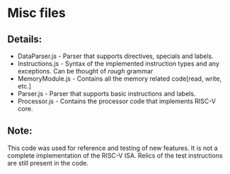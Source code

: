 # Misc files

## Details:
- DataParser.js -  Parser that supports directives, specials and labels.
- Instructions.js - Syntax of the implemented instruction types and any exceptions. Can be thought of *rough* grammar
- MemoryModule.js - Contains all the memory related code[read, write, etc.]
- Parser.js - Parser that supports basic instructions and labels.
- Processor.js - Contains the processor code that implements RISC-V core.

## Note:
This code was used for reference and testing of new features. It is not a complete implementation of the RISC-V ISA.
Relics of the test instructions are still present in the code.